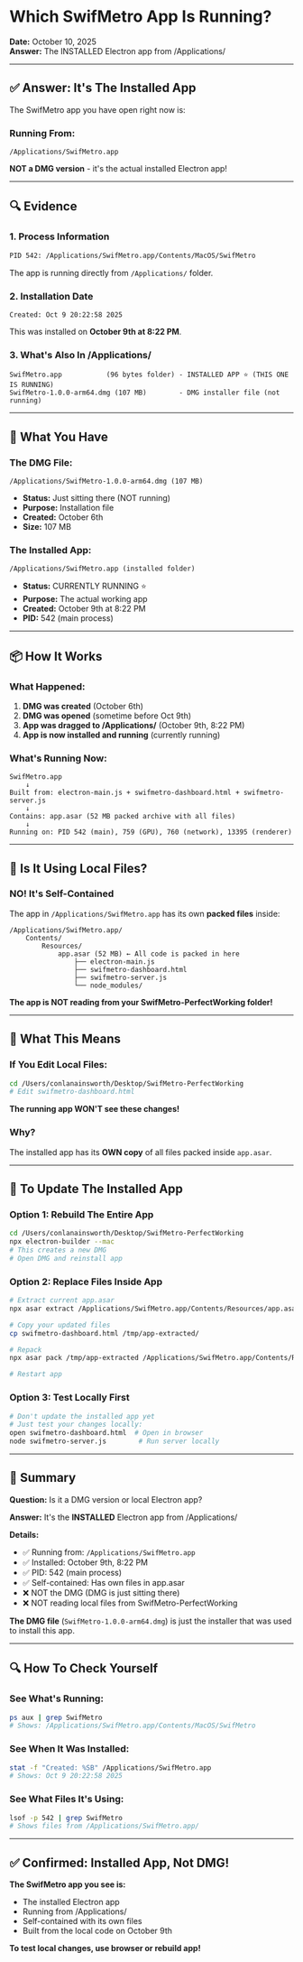 # Which SwifMetro App Is Running?

**Date:** October 10, 2025  
**Answer:** The INSTALLED Electron app from /Applications/

---

## ✅ Answer: It's The Installed App

The SwifMetro app you have open right now is:

### Running From:
```
/Applications/SwifMetro.app
```

**NOT a DMG version** - it's the actual installed Electron app!

---

## 🔍 Evidence

### 1. Process Information
```bash
PID 542: /Applications/SwifMetro.app/Contents/MacOS/SwifMetro
```

The app is running directly from `/Applications/` folder.

### 2. Installation Date
```
Created: Oct 9 20:22:58 2025
```

This was installed on **October 9th at 8:22 PM**.

### 3. What's Also In /Applications/
```
SwifMetro.app           (96 bytes folder) - INSTALLED APP ⭐ (THIS ONE IS RUNNING)
SwifMetro-1.0.0-arm64.dmg (107 MB)        - DMG installer file (not running)
```

---

## 🎯 What You Have

### The DMG File:
```
/Applications/SwifMetro-1.0.0-arm64.dmg (107 MB)
```
- **Status:** Just sitting there (NOT running)
- **Purpose:** Installation file
- **Created:** October 6th
- **Size:** 107 MB

### The Installed App:
```
/Applications/SwifMetro.app (installed folder)
```
- **Status:** CURRENTLY RUNNING ⭐
- **Purpose:** The actual working app
- **Created:** October 9th at 8:22 PM
- **PID:** 542 (main process)

---

## 📦 How It Works

### What Happened:
1. **DMG was created** (October 6th)
2. **DMG was opened** (sometime before Oct 9th)
3. **App was dragged to /Applications/** (October 9th, 8:22 PM)
4. **App is now installed and running** (currently running)

### What's Running Now:
```
SwifMetro.app
    ↓
Built from: electron-main.js + swifmetro-dashboard.html + swifmetro-server.js
    ↓
Contains: app.asar (52 MB packed archive with all files)
    ↓
Running on: PID 542 (main), 759 (GPU), 760 (network), 13395 (renderer)
```

---

## 🔄 Is It Using Local Files?

### NO! It's Self-Contained

The app in `/Applications/SwifMetro.app` has its own **packed files** inside:

```
/Applications/SwifMetro.app/
    Contents/
        Resources/
            app.asar (52 MB) ← All code is packed in here
                ├── electron-main.js
                ├── swifmetro-dashboard.html
                ├── swifmetro-server.js
                └── node_modules/
```

**The app is NOT reading from your SwifMetro-PerfectWorking folder!**

---

## 🔧 What This Means

### If You Edit Local Files:
```bash
cd /Users/conlanainsworth/Desktop/SwifMetro-PerfectWorking
# Edit swifmetro-dashboard.html
```

**The running app WON'T see these changes!**

### Why?
The installed app has its **OWN copy** of all files packed inside `app.asar`.

---

## 📝 To Update The Installed App

### Option 1: Rebuild The Entire App
```bash
cd /Users/conlanainsworth/Desktop/SwifMetro-PerfectWorking
npx electron-builder --mac
# This creates a new DMG
# Open DMG and reinstall app
```

### Option 2: Replace Files Inside App
```bash
# Extract current app.asar
npx asar extract /Applications/SwifMetro.app/Contents/Resources/app.asar /tmp/app-extracted

# Copy your updated files
cp swifmetro-dashboard.html /tmp/app-extracted/

# Repack
npx asar pack /tmp/app-extracted /Applications/SwifMetro.app/Contents/Resources/app.asar

# Restart app
```

### Option 3: Test Locally First
```bash
# Don't update the installed app yet
# Just test your changes locally:
open swifmetro-dashboard.html  # Open in browser
node swifmetro-server.js        # Run server locally
```

---

## 🎯 Summary

**Question:** Is it a DMG version or local Electron app?

**Answer:** It's the **INSTALLED** Electron app from /Applications/

**Details:**
- ✅ Running from: `/Applications/SwifMetro.app`
- ✅ Installed: October 9th, 8:22 PM
- ✅ PID: 542 (main process)
- ✅ Self-contained: Has own files in app.asar
- ❌ NOT the DMG (DMG is just sitting there)
- ❌ NOT reading local files from SwifMetro-PerfectWorking

**The DMG file** (`SwifMetro-1.0.0-arm64.dmg`) is just the installer that was used to install this app.

---

## 🔍 How To Check Yourself

### See What's Running:
```bash
ps aux | grep SwifMetro
# Shows: /Applications/SwifMetro.app/Contents/MacOS/SwifMetro
```

### See When It Was Installed:
```bash
stat -f "Created: %SB" /Applications/SwifMetro.app
# Shows: Oct 9 20:22:58 2025
```

### See What Files It's Using:
```bash
lsof -p 542 | grep SwifMetro
# Shows files from /Applications/SwifMetro.app/
```

---

## ✅ Confirmed: Installed App, Not DMG!

**The SwifMetro app you see is:**
- The installed Electron app
- Running from /Applications/
- Self-contained with its own files
- Built from the local code on October 9th

**To test local changes, use browser or rebuild app!**
